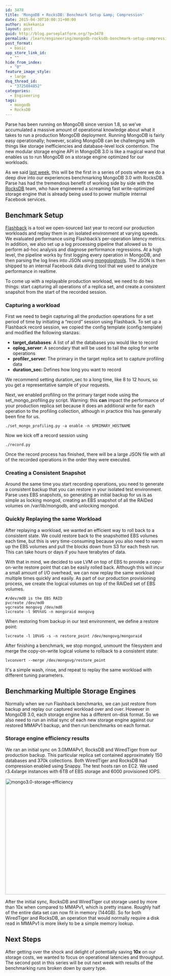```yaml
---
id: 3478
title: 'MongoDB + RocksDB: Benchmark Setup &amp; Compression'
date: 2015-04-30T10:00:31+00:00
author: mikekania
layout: post
guid: http://blog.parseplatform.org/?p=3478
permalink: /learn/engineering/mongodb-rocksdb-benchmark-setup-compression/
post_format:
  - basic
app_store_link_id:
  - ""
hide_from_index:
  - "0"
feature_image_style:
  - large
dsq_thread_id:
  - "3725884852"
categories:
  - Engineering
tags:
  - mongodb
  - RocksDB
---
```

Parse has been running on MongoDB since version 1.8, so we’ve accumulated a massive amount of operational knowledge about what it takes to run a production MongoDB deployment. Running MongoDB is fairly easy operationally; however, scaling MongoDB can be challenging with things like storage inefficiencies and database-level lock contention. The new modular storage engine API in MongoDB 3.0 is like a magical wand that enables us to run MongoDB on a storage engine optimized for our workloads.

As we said [last week](http://blog.parseplatform.org/announcements/mongodb-rocksdb-parse/), this will be the first in a series of posts where we do a deep dive into our experiences benchmarking MongoDB 3.0 with RocksDB. Parse has had the tremendous benefit of working side by side with the [RocksDB](http://rocksdb.org/) team, who have engineered a screaming fast write-optimized storage engine that is already being used to power multiple internal Facebook services.

## Benchmark Setup

[Flashback](https://github.com/ParsePlatform/flashback) is a tool we open-sourced last year to record our production workloads and replay them in an isolated environment at varying speeds. We evaluated performance using Flashback’s per-operation latency metrics. In addition, we also set up a log processing pipeline that allowed us to perform ad-hoc analysis and diagnose performance regressions. At a high level, the pipeline works by first logging every operation in MongoDB, and then parsing the log lines into JSON using [<span style="text-decoration: underline;">mongologtools</span>](https://github.com/tmc/mongologtools). The JSON is then shipped to an internal Facebook data diving tool that we used to analyze performance in realtime.

To come up with a replayable production workload, we need to do two things: start capturing all operations of a replica set, and create a consistent snapshot from the start of the recorded session.

### Capturing a workload

First we need to begin capturing all the production operations for a set period of time by initiating a “record” session using Flashback. To set up a Flashback record session, we copied the config template (config.template) and modified the following stanzas:

<ul class="standard-list">
  <li>
    <b>target_databases</b>: A list of all the databases you would like to record
  </li>
  <li>
    <b>oplog_server</b>: A secondary that will be used to tail the oplog for write operations
  </li>
  <li>
    <b>profiler_server</b>: The primary in the target replica set to capture profiling data
  </li>
  <li>
    <b>duration_sec:<b> </b></b>Defines how long you want to record
  </li>
</ul>

We recommend setting duration_sec to a long time, like 8 to 12 hours, so you get a representative sample of your requests.

Next, we enabled profiling on the primary target node using the set\_mongo\_profiling.py script. Warning: this **can** impact the performance of your production replica set because it does an additional write for each operation to the profiling collection, although in practice this has generally been fine for us.

<pre class="line-numbers"><code class="language-bash">./set_mongo_profiling.py -a enable -n $PRIMARY_HOSTNAME</code></pre>

Now we kick off a record session using

<pre class="line-numbers"><code class="language-bash">./record.py</code></pre>

Once the record process has finished, there will be a large JSON file with all of the recorded operations in the order they were executed.

### Creating a Consistent Snapshot

Around the same time you start recording operations, you need to generate a consistent backup that you can restore in your isolated test environment. Parse uses EBS snapshots, so generating an initial backup for us is as simple as locking mongod, creating an EBS snapshot of all the RAIDed volumes on /var/lib/mongodb, and unlocking mongod.

### Quickly Replaying the same Workload

After replaying a workload, we wanted an efficient way to roll back to a consistent state. We could restore back to the snapshotted EBS volumes each time, but this is very time-consuming because you also need to warm up the EBS volumes and pull the blocks down from S3 for each fresh run. This can take hours or days if you have terabytes of data.

With that in mind, we decided to use LVM on top of EBS to provide a copy-on-write restore point that can be easily rolled back. Although this will incur a small amount of I/O overhead, we can now replay the same workload multiple times quickly and easily. As part of our production provisioning process, we create the logical volumes on top of the RAIDed set of EBS volumes.

<pre class="line-numbers"><code class="language-bash">#/dev/md0 is the EBS RAID
pvcreate /dev/md0
vgcreate mongovg /dev/md0
lvcreate -l 90%%VG -n mongoraid mongovg</code></pre>

When restoring from backup in our test environment, we define a restore point:

<pre class="line-numbers"><code class="language-bash">lvcreate -l 10%VG -s -n restore_point /dev/mongovg/mongoraid</code></pre>

After finishing a benchmark, we stop mongod, unmount the filesystem and merge the copy-on-write logical volume to rollback to a consistent state:

<pre class="line-numbers"><code class="language-bash">lvconvert --merge /dev/mongovg/restore_point</code></pre>

It's a simple wash, rinse, and repeat to replay the same workload with different tuning parameters.

## Benchmarking Multiple Storage Engines

Normally when we run Flashback benchmarks, we can just restore from backup and replay our captured workload over and over. However in MongoDB 3.0, each storage engine has a different on-disk format. So we also need to run an initial sync of each new storage engine against our restored MMAPv1 backup, and then run benchmarks on each format.

### Storage engine efficiency results

We ran an initial sync on 3.0MMAPv1, RocksDB and WiredTiger from our production backup. This particular replica set contained approximately 150 databases and 370k collections. Both WiredTiger and RocksDB had compression enabled using Snappy. The test hosts ran on EC2. We used r3.4xlarge instances with 6TB of EBS storage and 6000 provisioned IOPS.

<img class="aligncenter wp-image-3498 size-content-full" src="{{ site.url }}/assets/wp-content/uploads/2015/04/mongo3.0-storage-efficiency-875x496.png" alt="mongo3.0-storage-efficiency" width="640" height="363" srcset="{{ site.url }}/assets/wp-content/uploads/2015/04/mongo3.0-storage-efficiency-875x496.png 875w, {{ site.url }}/assets/wp-content/uploads/2015/04/mongo3.0-storage-efficiency-300x170.png 300w, {{ site.url }}/assets/wp-content/uploads/2015/04/mongo3.0-storage-efficiency.png 939w" sizes="(max-width: 640px) 100vw, 640px" />

After the initial sync, RocksDB and WiredTiger cut storage used by more than 10x when compared to MMAPv1, which is pretty insane. Roughly half of the entire data set can now fit in memory (144GB). So for both WiredTiger and RocksDB, an operation that would normally require a disk read in MMAPv1 is more likely to be a simple memory lookup.

## Next Steps

After getting over the shock and delight of potentially saving **10x** on our storage costs, we wanted to focus on operational latencies and throughput. The second post in this series will be out next week with results of the benchmarking runs broken down by query type.
